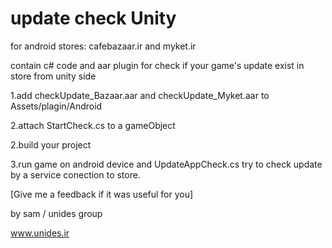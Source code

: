 # update check Unity
for android stores: cafebazaar.ir and myket.ir

contain c# code and aar plugin for check if your game's update exist in store from unity side

 1.add checkUpdate_Bazaar.aar and checkUpdate_Myket.aar to Assets/plagin/Android
 
 2.attach StartCheck.cs to a gameObject
 
 2.build your project 
 
 3.run game on android device and UpdateAppCheck.cs try to check update by a service conection to store.

 [Give me a feedback if it was useful for you]
 
 by sam / unides group
 
 www.unides.ir
